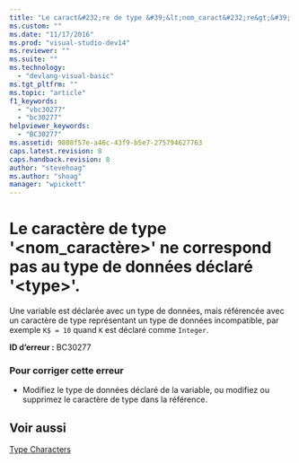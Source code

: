 ```yaml
---
title: "Le caract&#232;re de type &#39;&lt;nom_caract&#232;re&gt;&#39; ne correspond pas au type de donn&#233;es d&#233;clar&#233; &#39;&lt;type&gt;&#39;. | Microsoft Docs"
ms.custom: ""
ms.date: "11/17/2016"
ms.prod: "visual-studio-dev14"
ms.reviewer: ""
ms.suite: ""
ms.technology: 
  - "devlang-visual-basic"
ms.tgt_pltfrm: ""
ms.topic: "article"
f1_keywords: 
  - "vbc30277"
  - "bc30277"
helpviewer_keywords: 
  - "BC30277"
ms.assetid: 9808f57e-a46c-43f9-b5e7-275794627763
caps.latest.revision: 8
caps.handback.revision: 8
author: "stevehoag"
ms.author: "shoag"
manager: "wpickett"
---
```

# Le caract&#232;re de type &#39;&lt;nom_caract&#232;re&gt;&#39; ne correspond pas au type de donn&#233;es d&#233;clar&#233; &#39;&lt;type&gt;&#39;.
Une variable est déclarée avec un type de données, mais référencée avec un caractère de type représentant un type de données incompatible, par exemple `K$ = 10` quand `K` est déclaré comme `Integer`.  
  
 **ID d’erreur :** BC30277  
  
### Pour corriger cette erreur  
  
-   Modifiez le type de données déclaré de la variable, ou modifiez ou supprimez le caractère de type dans la référence.  
  
## Voir aussi  
 [Type Characters](/dotnet/visual-basic/programming-guide/language-features/data-types/type-characters)